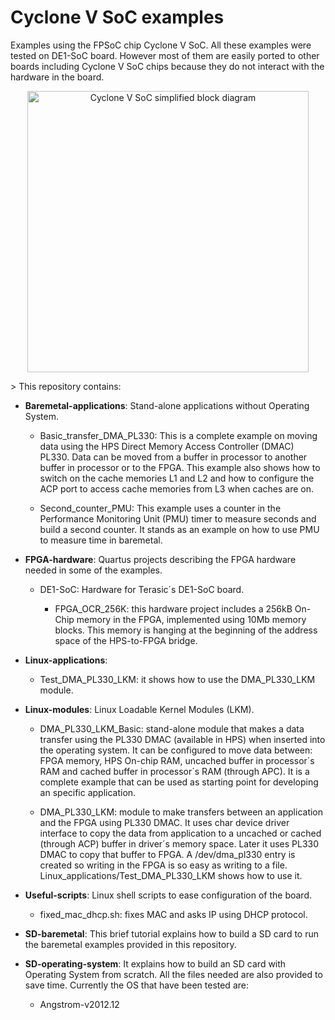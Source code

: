 Cyclone V SoC examples
====================
Examples using the FPSoC chip Cyclone V SoC. All these examples were tested on DE1-SoC board. However most of them are easily ported to other boards including Cyclone V SoC chips because they do not interact with the hardware in the board. 

<p align="center">
  <img src="https://github.com/robertofem/CycloneVSoC-examples/raw/master/CycloneVSoC.png" width="450" align="middle" alt="Cyclone V SoC simplified block diagram" />
</p>
>
This repository contains:

* **Baremetal-applications**: Stand-alone applications without Operating System.

	* Basic\_transfer\_DMA\_PL330: This is a complete example on moving data using the HPS Direct Memory Access Controller (DMAC) PL330. Data can be moved from a buffer in processor to another buffer in processor or to the FPGA. This example also shows how to switch on the cache memories L1 and L2 and how to configure the ACP port to access cache memories from L3 when caches are on.
	
	*  Second\_counter\_PMU: This example uses a counter in the Performance Monitoring Unit (PMU) timer to measure seconds and build a second counter. It stands as an example on how to use PMU to measure time in baremetal.

* **FPGA-hardware**: Quartus projects describing the FPGA hardware needed in some of the examples.

	* DE1-SoC:  Hardware for Terasic´s DE1-SoC board.

		* FPGA\_OCR\_256K: this hardware project includes a 256kB On-Chip memory in the FPGA, implemented using 10Mb memory blocks. This memory is hanging at the beginning of the address space of the HPS-to-FPGA bridge.
    
* **Linux-applications**:
    * Test_DMA_PL330_LKM: it shows how to use the DMA\_PL330\_LKM module.

* **Linux-modules**: Linux Loadable Kernel Modules (LKM). 
	* DMA_PL330_LKM_Basic: stand-alone module that makes a data transfer using the PL330 DMAC (available in HPS) when inserted into the operating system. It can be configured to move data between: FPGA memory, HPS On-chip RAM, uncached buffer in processor´s RAM and cached buffer in processor´s RAM (through APC). It is a complete example that can be used as starting point for developing an specific application.

	* DMA_PL330_LKM: module to make transfers between an application and the FPGA using PL330 DMAC. It uses char device driver interface to copy the data from application to a uncached or cached (through ACP) buffer in driver´s memory space. Later it uses PL330 DMAC to copy that buffer to FPGA. A /dev/dma_pl330 entry is created so writing in the FPGA is so easy as writing to a file. Linux_applications/Test_DMA_PL330_LKM shows how to use it.

* **Useful-scripts**: Linux shell scripts to ease configuration of the board.
	* fixed_mac_dhcp.sh: fixes MAC and asks IP using DHCP protocol.

* **SD-baremetal**: This brief tutorial explains how to build a SD card to run the baremetal examples provided in this repository.

* **SD-operating-system**: It explains how to build an SD card with Operating System from scratch. All the files needed are also provided to save time. Currently the OS that have been tested are:

    * Angstrom-v2012.12
    
